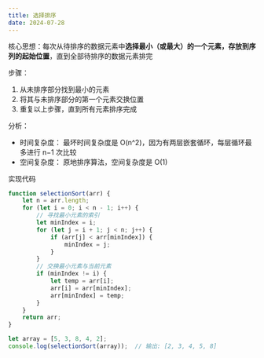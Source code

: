 ```yaml
---
title: 选择排序
date: 2024-07-28
---
```

核心思想：每次从待排序的数据元素中**选择最小（或最大）的一个元素，存放到序列的起始位置**，直到全部待排序的数据元素排完

步骤：

1. 从未排序部分找到最小的元素
2. 将其与未排序部分的第一个元素交换位置
3. 重复以上步骤，直到所有元素排序完成

分析：

- 时间复杂度： 最坏时间复杂度是 O(n^2)，因为有两层嵌套循环，每层循环最多进行 n−1 次比较
- 空间复杂度： 原地排序算法，空间复杂度是 O(1)

实现代码

```js
function selectionSort(arr) {
    let n = arr.length;
    for (let i = 0; i < n - 1; i++) {
        // 寻找最小元素的索引
        let minIndex = i;
        for (let j = i + 1; j < n; j++) {
            if (arr[j] < arr[minIndex]) {
                minIndex = j;
            }
        }
        // 交换最小元素与当前元素
        if (minIndex != i) {
            let temp = arr[i];
            arr[i] = arr[minIndex];
            arr[minIndex] = temp;
        }
    }
    return arr;
}

let array = [5, 3, 8, 4, 2];
console.log(selectionSort(array));  // 输出: [2, 3, 4, 5, 8]
```

